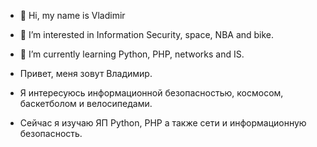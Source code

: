 - 👋 Hi, my name is Vladimir
- 👀 I’m interested in Information Security, space, NBA and bike.
- 🌱 I’m currently learning Python, PHP, networks and IS.

- Привет, меня зовут Владимир.
- Я интересуюсь информационной безопасностью, космосом, баскетболом и велосипедами.
- Сейчас я изучаю ЯП Python, PHP а также сети и информационную безопасность.
<!---
R3g1tpr0cs/R3g1tpr0cs is a ✨ special ✨ repository because its `README.md` (this file) appears on your GitHub profile.
You can click the Preview link to take a look at your changes.
--->
